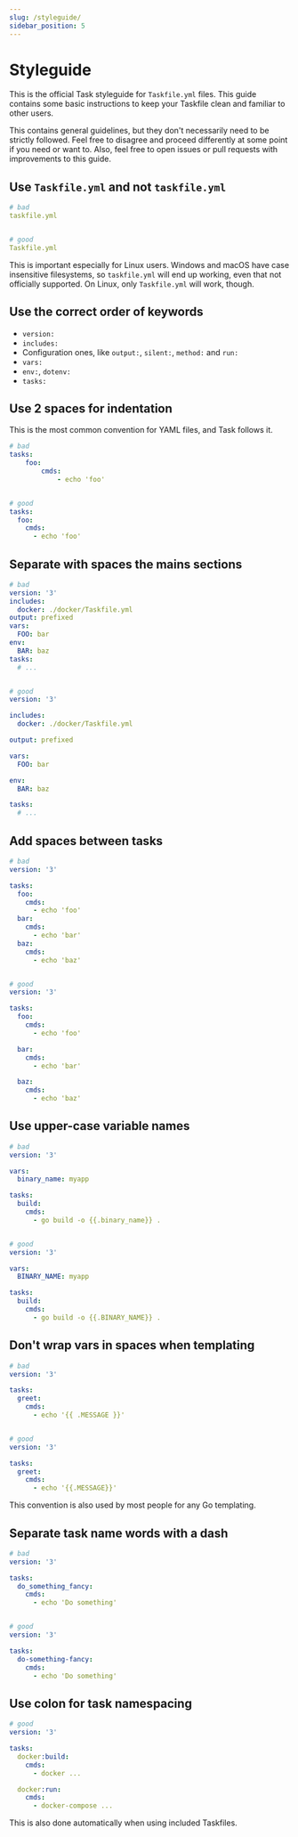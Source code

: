 ```yaml
---
slug: /styleguide/
sidebar_position: 5
---
```


# Styleguide

This is the official Task styleguide for `Taskfile.yml` files. This guide
contains some basic instructions to keep your Taskfile clean and familiar to
other users.

This contains general guidelines, but they don't necessarily need to be strictly
followed. Feel free to disagree and proceed differently at some point if you
need or want to. Also, feel free to open issues or pull requests with
improvements to this guide.

## Use `Taskfile.yml` and not `taskfile.yml`

```yaml
# bad
taskfile.yml


# good
Taskfile.yml
```

This is important especially for Linux users. Windows and macOS have case
insensitive filesystems, so `taskfile.yml` will end up working, even that not
officially supported. On Linux, only `Taskfile.yml` will work, though.

## Use the correct order of keywords

- `version:`
- `includes:`
- Configuration ones, like `output:`, `silent:`, `method:` and `run:`
- `vars:`
- `env:`, `dotenv:`
- `tasks:`

## Use 2 spaces for indentation

This is the most common convention for YAML files, and Task follows it.

```yaml
# bad
tasks:
    foo:
        cmds:
            - echo 'foo'


# good
tasks:
  foo:
    cmds:
      - echo 'foo'
```

## Separate with spaces the mains sections

```yaml
# bad
version: '3'
includes:
  docker: ./docker/Taskfile.yml
output: prefixed
vars:
  FOO: bar
env:
  BAR: baz
tasks:
  # ...


# good
version: '3'

includes:
  docker: ./docker/Taskfile.yml

output: prefixed

vars:
  FOO: bar

env:
  BAR: baz

tasks:
  # ...
```

## Add spaces between tasks

```yaml
# bad
version: '3'

tasks:
  foo:
    cmds:
      - echo 'foo'
  bar:
    cmds:
      - echo 'bar'
  baz:
    cmds:
      - echo 'baz'


# good
version: '3'

tasks:
  foo:
    cmds:
      - echo 'foo'

  bar:
    cmds:
      - echo 'bar'

  baz:
    cmds:
      - echo 'baz'
```

## Use upper-case variable names

```yaml
# bad
version: '3'

vars:
  binary_name: myapp

tasks:
  build:
    cmds:
      - go build -o {{.binary_name}} .


# good
version: '3'

vars:
  BINARY_NAME: myapp

tasks:
  build:
    cmds:
      - go build -o {{.BINARY_NAME}} .
```

## Don't wrap vars in spaces when templating

```yaml
# bad
version: '3'

tasks:
  greet:
    cmds:
      - echo '{{ .MESSAGE }}'


# good
version: '3'

tasks:
  greet:
    cmds:
      - echo '{{.MESSAGE}}'
```

This convention is also used by most people for any Go templating.

## Separate task name words with a dash

```yaml
# bad
version: '3'

tasks:
  do_something_fancy:
    cmds:
      - echo 'Do something'


# good
version: '3'

tasks:
  do-something-fancy:
    cmds:
      - echo 'Do something'
```

## Use colon for task namespacing

```yaml
# good
version: '3'

tasks:
  docker:build:
    cmds:
      - docker ...

  docker:run:
    cmds:
      - docker-compose ...
```

This is also done automatically when using included Taskfiles.
